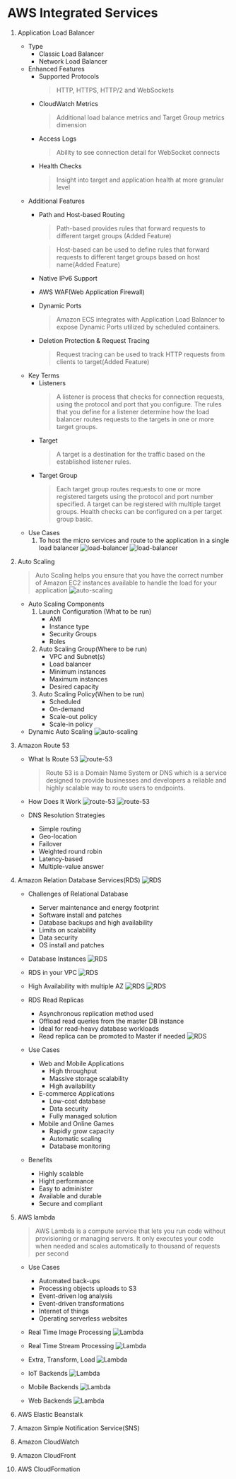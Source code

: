 # AWS Integrated Services

  1. Application Load Balancer
      + Type
         + Classic Load Balancer
         + Network Load Balancer
      + Enhanced Features
        + Supported Protocols
          > HTTP, HTTPS, HTTP/2 and WebSockets
        + CloudWatch Metrics
          > Additional load balance metrics and Target Group metrics dimension
        + Access Logs
          > Ability to see connection detail for WebSocket connects
        + Health Checks
          > Insight into target and application health at more granular level
      + Additional Features
        + Path and Host-based Routing
          > Path-based provides rules that forward requests to different target groups (Added Feature)

          > Host-based can be used to define rules that forward requests to different target groups based on host name(Added Feature)
        + Native IPv6 Support
        + AWS WAF(Web Application Firewall)
        + Dynamic Ports
          > Amazon ECS integrates with Application Load Balancer to expose Dynamic Ports utilized by scheduled containers.
        + Deletion Protection & Request Tracing
          > Request tracing can be used to track HTTP requests from clients to target(Added Feature)
      + Key Terms
        + Listeners
          > A listener is process that checks for connection requests, using the protocol and port that you configure. The rules that you define for a listener determine how the load balancer routes requests to the targets in one or more target groups.
        + Target
          > A target is a destination for the traffic based on the established listener rules.
        + Target Group
          > Each target group routes requests to one or more registered targets using the protocol and port number specified. A target can be registered with multiple target groups. Health checks can be configured on a per target group basic.
      + Use Cases
        1. To host the micro services and route to the application in a single load balancer
          ![load-balancer](./asserts/load-balancer-1.png)
          ![load-balancer](./asserts/load-balancer-2.png)

  1. Auto Scaling
      > Auto Scaling helps you ensure that you have the correct number of Amazon EC2 instances available to handle the load for your application ![auto-scaling](./asserts/auto-scaling-1.png)

      + Auto Scaling Components
        1. Launch Configuration (What to be run)
            + AMI
            + Instance type
            + Security Groups
            + Roles
        1. Auto Scaling Group(Where to be run)
            + VPC and Subnet(s)
            + Load balancer
            + Minimum instances
            + Maximum instances
            + Desired capacity
        1. Auto Scaling Policy(When to be run)
            + Scheduled
            + On-demand
            + Scale-out policy
            + Scale-in policy
      + Dynamic Auto Scaling
        ![auto-scaling](./asserts/auto-scaling-2.png)

  1. Amazon Route 53
      + What Is Route 53
        ![route-53](./asserts/route-53-1.png)
        > Route 53 is a Domain Name System or DNS which is a service designed to provide businesses and developers a reliable and highly scalable way to route users to endpoints.

      + How Does It Work
        ![route-53](./asserts/route-53-2.png)
        ![route-53](./asserts/route-53-3.png)

      + DNS Resolution Strategies
        + Simple routing
        + Geo-location
        + Failover
        + Weighted round robin
        + Latency-based
        + Multiple-value answer

  1. Amazon Relation Database Services(RDS)
      ![RDS](./asserts/rds-1.png)
      + Challenges of Relational Database
          + Server maintenance and energy footprint
          + Software install and patches
          + Database backups and high availability
          + Limits on scalability
          + Data security
          + OS install and patches

      + Database Instances
        ![RDS](./asserts/rds-2.png)

      + RDS in your VPC
        ![RDS](./asserts/rds-3.png)

      + High Availability with multiple AZ
        ![RDS](./asserts/rds-4.png)
        ![RDS](./asserts/rds-5.png)

      + RDS Read Replicas
        + Asynchronous replication method used
        + Offload read queries from the master DB instance
        + Ideal for read-heavy database workloads
        + Read replica can be promoted to Master if needed
        ![RDS](./asserts/rds-6.png)

      + Use Cases
        + Web and Mobile Applications
            + High throughput
            + Massive storage scalability
            + High availability
        + E-commerce Applications
            + Low-cost database
            + Data security
            + Fully managed solution
        + Mobile and Online Games
            + Rapidly grow capacity
            + Automatic scaling
            + Database monitoring
      + Benefits
        + Highly scalable
        + Hight performance
        + Easy to administer
        + Available and durable
        + Secure and compliant

  1. AWS lambda
      > AWS Lambda is a compute service that lets you run code without provisioning or managing servers. It only executes your code when needed and scales automatically to thousand of requests per second

      + Use Cases
        + Automated back-ups
        + Processing objects uploads to S3
        + Event-driven log analysis
        + Event-driven transformations
        + Internet of things
        + Operating serverless websites

      + Real Time Image Processing
        ![Lambda](./asserts/lambda-1.png)
      + Real Time Stream Processing
        ![Lambda](./asserts/lambda-2.png)
      + Extra, Transform, Load
        ![Lambda](./asserts/lambda-3.png)
      + IoT Backends
        ![Lambda](./asserts/lambda-4.png)
      + Mobile Backends
        ![Lambda](./asserts/lambda-5.png)
      + Web Backends
        ![Lambda](./asserts/lambda-6.png)
  1. AWS Elastic Beanstalk
  1. Amazon Simple Notification Service(SNS)
  1. Amazon CloudWatch
  1. Amazon CloudFront
  1. AWS CloudFormation
